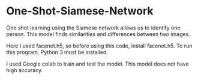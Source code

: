 # One-Shot-Siamese-Network

One shot learning using the Siamese network allows us to identify one person. This model finds similarities and differences between two images.

Here I used facenet.h5, so before using this code, install facenet.h5. To run this program, Python 3 must be installed.

I used Google colab to train and test the model. This model does not have high accuracy. 
